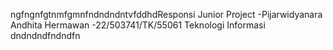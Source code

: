 ngfngnfgtnmfgmnfndndndntvfddhdResponsi Junior Project 
-Pijarwidyanara Andhita Hermawan
-22/503741/TK/55061
Teknologi Informasi
dndndndfndndfn
